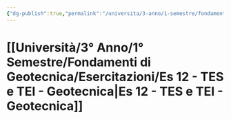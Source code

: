```yaml
---
{"dg-publish":true,"permalink":"/universita/3-anno/1-semestre/fondamenti-di-geotecnica/esercitazioni/es-12-tes-e-tei-geotecnica/"}
---
```



# [[Università/3° Anno/1° Semestre/Fondamenti di Geotecnica/Esercitazioni/Es 12 - TES e TEI - Geotecnica\|Es 12 - TES e TEI - Geotecnica]]

